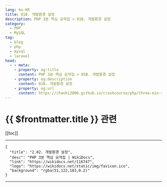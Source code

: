 ```yaml
---
lang: ko-KR
title: 01B. 개발환경 설정
description: PHP 3분 핵심 요약집 > 01B. 개발환경 설정
category: 
  - PHP
  - MySQL
tag: 
  - blog
  - php
  - mysql
  - laravel
head:
  - - meta:
    - property: og:title
      content: PHP 3분 핵심 요약집 > 01B. 개발환경 설정
    - property: og:description
      content: 01B. 개발환경 설정
    - property: og:url
      content: https://chanhi2000.github.io/crashcourse/php/three-min-summary/01-basics/01B.html
---
```


# {{ $frontmatter.title }} 관련

[[toc]]

---

```component VPCard
{
  "title": "2.02. 개발환경 설정",
  "desc": "PHP 3분 핵심 요약집 | WikiDocs",
  "link": "https://wikidocs.net/116747",
  "logo": "https://wikidocs.net/static/img/favicon.ico",
  "background": "rgba(51,122,183,0.2)"
}
```

---

<TagLinks />
